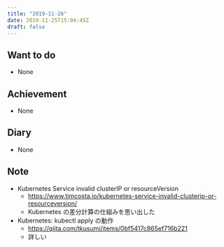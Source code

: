 ```yaml
---
title: "2019-11-26"
date: 2019-11-25T15:04:45Z
draft: false
---
```


## Want to do

* None

## Achievement

* None

## Diary

* None

## Note

* Kubernetes Service invalid clusterIP or resourceVersion
  * https://www.timcosta.io/kubernetes-service-invalid-clusterip-or-resourceversion/
  * Kubernetes の差分計算の仕組みを思い出した
* Kubernetes: kubectl apply の動作
  * https://qiita.com/tkusumi/items/0bf5417c865ef716b221
  * 詳しい
